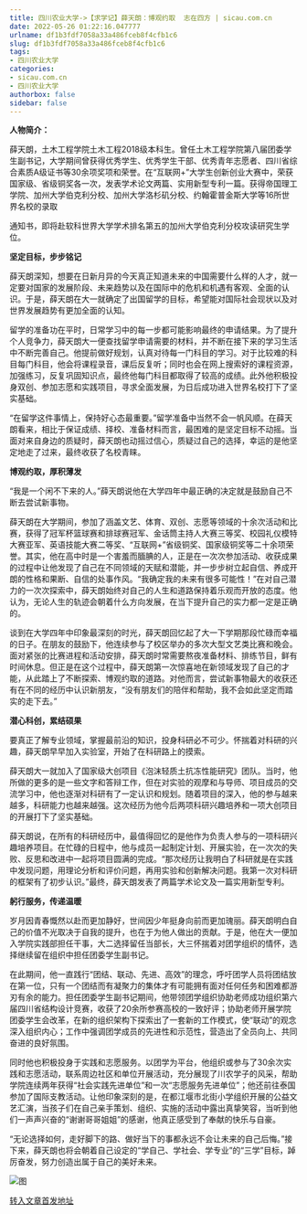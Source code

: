 ```yaml
---
title: 四川农业大学->【求学记】薛天朗：博观约取  志在四方 | sicau.com.cn
date: 2022-05-26 01:22:16.047777
urlname: df1b3fdf7058a33a486fceb8f4cfb1c6
slug: df1b3fdf7058a33a486fceb8f4cfb1c6
tags: 
- 四川农业大学
categories:
- sicau.com.cn
- 四川农业大学
authorbox: false
sidebar: false
---
```

**人物简介：**

薛天朗，土木工程学院土木工程2018级本科生。曾任土木工程学院第八届团委学生副书记，大学期间曾获得优秀学生、优秀学生干部、优秀青年志愿者、四川省综合素质A级证书等30余项奖项和荣誉。在“互联网+”大学生创新创业大赛中，荣获国家级、省级铜奖各一次，发表学术论文两篇、实用新型专利一篇。获得帝国理工学院、加州大学伯克利分校、加州大学洛杉矶分校、约翰霍普金斯大学等16所世界名校的录取
<!--more-->
通知书，即将赴软科世界大学学术排名第五的加州大学伯克利分校攻读研究生学位。

**坚定目标，步步铭记**

薛天朗深知，想要在日新月异的今天真正知道未来的中国需要什么样的人才，就一定要对国家的发展阶段、未来趋势以及在国际中的危机和机遇有客观、全面的认识。于是，薛天朗在大一就确定了出国留学的目标，希望能对国际社会现状以及对世界发展趋势有更加全面的认知。

留学的准备功在平时，日常学习中的每一步都可能影响最终的申请结果。为了提升个人竞争力，薛天朗大一便查找留学申请需要的材料，并不断在接下来的学习生活中不断完善自己。他提前做好规划，认真对待每一门科目的学习。对于比较难的科目每门科目，他会将课程录音，课后反复听；同时也会在网上搜索好的课程资源，加强练习，反复巩固知识点，最终他每门科目都取得了较高的成绩。此外他积极投身双创、参加志愿和实践项目，寻求全面发展，为日后成功进入世界名校打下了坚实基础。

“在留学这件事情上，保持好心态最重要。”留学准备中当然不会一帆风顺。在薛天朗看来，相比于保证成绩、择校、准备材料而言，最困难的是坚定目标不动摇。当面对来自身边的质疑时，薛天朗也动摇过信心，质疑过自己的选择，幸运的是他坚定地走了过来，最终收获了名校青睐。

**博观约取，厚积薄发**

“我是一个闲不下来的人。”薛天朗说他在大学四年中最正确的决定就是鼓励自己不断去尝试新事物。

薛天朗在大学期间，参加了涵盖文艺、体育、双创、志愿等领域的十余次活动和比赛，获得了冠军杯篮球赛和排球赛冠军、金话筒主持人大赛三等奖、校园礼仪模特大赛亚军、英语技能大赛二等奖、“互联网+”省级铜奖、国家级铜奖等二十余项荣誉。其实，他在高中时是一个害羞而腼腆的人，正是在一次次参加活动、收获成果的过程中让他发现了自己在不同领域的天赋和潜能，并一步步树立起自信、养成开朗的性格和果断、自信的处事作风。“我确定我的未来有很多可能性！”在对自己潜力的一次次探索中，薛天朗始终对自己的人生和道路保持着乐观而开放的态度。他认为，无论人生的轨迹会朝着什么方向发展，在当下提升自己的实力都一定是正确的。

谈到在大学四年中印象最深刻的时光，薛天朗回忆起了大一下学期那段忙碌而幸福的日子。在朋友的鼓励下，他连续参与了校区举办的多次大型文艺类比赛和晚会。面对紧张的比赛进程和活动安排，薛天朗时常需要熬夜准备材料、排练节目，鲜有时间休息。但正是在这个过程中，薛天朗第一次惊喜地在新领域发现了自己的才能，从此踏上了不断探索、博观约取的道路。对他而言，尝试新事物最大的收获还有在不同的经历中认识新朋友，“没有朋友们的陪伴和帮助，我不会如此坚定而踏实的走下去。”

**潜心科创，累结硕果**

要真正了解专业领域，掌握最前沿的知识，投身科研必不可少。怀揣着对科研的兴趣，薛天朗早早加入实验室，开始了在科研路上的摸索。

薛天朗大一就加入了国家级大创项目《泡沫轻质土抗冻性能研究》团队。当时，他所做的更多的是一些文字和答辩工作，但在对实验的观摩和与导师、项目成员的交流学习中，他也逐渐对科研有了一定认识和规划。随着项目的深入，他的参与越来越多，科研能力也越来越强。这次经历为他今后两项科研兴趣培养和一项大创项目的开展打下了坚实基础。

薛天朗说，在所有的科研经历中，最值得回忆的是他作为负责人参与的一项科研兴趣培养项目。在忙碌的日程中，他与成员一起制定计划、开展实验，在一次次的失败、反思和改进中一起将项目圆满的完成。“那次经历让我明白了科研就是在实践中发现问题，用理论分析和评价问题，再用实验和创新解决问题。我第一次对科研的框架有了初步认识。”最终，薛天朗发表了两篇学术论文及一篇实用新型专利。

**躬行服务，传递温暖**

岁月因青春慨然以赴而更加静好，世间因少年挺身向前而更加瑰丽。薛天朗明白自己的价值不光取决于自我的提升，也在于为他人做出的贡献。于是，他在大一便加入学院实践部担任干事，大二选择留任当部长，大三怀揣着对团学组织的情怀，选择继续留在组织中担任团委学生副书记。

在此期间，他一直践行“团结、联动、先进、高效”的理念，呼吁团学人员将团结放在第一位，只有一个团结而有凝聚力的集体才有可能拥有面对任何任务和困难都游刃有余的能力。担任团委学生副书记期间，他带领团学组织协助老师成功组织第六届四川省结构设计竞赛，收获了20余所参赛高校的一致好评；协助老师开展学院团委学生会改革，在新的组织架构下探索出了一套新的工作模式，使“联动”的观念深入组织内心；工作中强调团学成员的先进性和示范性，营造出了全员向上、共同奋进的良好氛围。

同时他也积极投身于实践和志愿服务。以团学为平台，他组织或参与了30余次实践和志愿活动，联系周边社区和单位开展活动，充分展现了川农学子的风采，帮助学院连续两年获得“社会实践先进单位”和一次“志愿服务先进单位”；他还前往泰国参加了国际支教活动。让他印象深刻的是，在都江堰市北街小学组织开展的公益文艺汇演，当孩子们在自己亲手策划、组织、实施的活动中露出真挚笑容，当听到他们一声声兴奋的“谢谢哥哥姐姐”的感谢，他真正感受到了奉献的快乐与自豪。

“无论选择如何，走好脚下的路、做好当下的事都永远不会让未来的自己后悔。”接下来，薛天朗也将会朝着自己设定的“学自己、学社会、学专业”的“三学”目标，踔厉奋发，努力创造出属于自己的美好未来。

![图](https://news.sicau.edu.cn/__local/2/16/9C/4FFA5210EC284B23F0C50F6AEEF_FF9649AA_480EE.jpg)

[转入文章首发地址](https://news.sicau.edu.cn/info/1078/67950.htm)